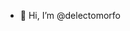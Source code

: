 - 👋 Hi, I’m @delectomorfo

<!---
delectomorfo/delectomorfo is a ✨ special ✨ repository because its `README.md` (this file) appears on your GitHub profile.
You can click the Preview link to take a look at your changes.
--->
